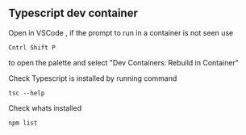 ## Typescript dev container

Open in VSCode , if the prompt to run in a container is not seen use

`Cntrl Shift P`

to open the palette and select "Dev Containers: Rebuild in Container"

Check Typescript is installed by running command

`tsc --help`

Check whats installed

`npm list`

